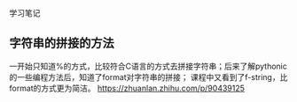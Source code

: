 学习笔记

## 字符串的拼接的方法
一开始只知道%的方式，比较符合C语言的方式去拼接字符串；后来了解pythonic的一些编程方法后，知道了format对字符串的拼接；
课程中又看到了f-string，比format的方式更为简洁。
https://zhuanlan.zhihu.com/p/90439125
